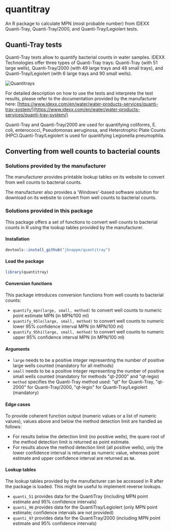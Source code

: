 # quantitray
An R package to calculate MPN (most probable number) from IDEXX Quanti-Tray, Quanti-Tray/2000, and Quanti-Tray/Legiolert tests.

## Quanti-Tray tests

Quanti-Tray tests allow to quantify bacterial counts in water samples. IDEXX Technologies offer three types of Quanti-Tray trays: Quanti-Tray (with 51 large wells), Quanti-Tray/2000 (with 49 large trays and 48 small trays), and Quanti-Tray/Legiolert (with 6 large trays and 90 small wells).

![Quantitrays](https://www.janknappe.com/quantitray/docs/quantitrays.png)

For detailed description on how to use the tests and interprete the test results, please refer to the documentation provided by the manufacturer here: [https://www.idexx.com/en/water/water-products-services/quanti-tray-system/](https://www.idexx.com/en/water/water-products-services/quanti-tray-system/)

Quanti-Tray and Quanti-Tray/2000 are used for quantifying coliforms, E. coli, enterococci, Pseudomonas aeruginosa, and Heterotrophic Plate Counts (HPC).Quanti-Tray/Legiolert is used for quantifying Legionella pneumophila.

## Converting from well counts to bacterial counts

### Solutions provided by the manufacturer

The manufacturer provides printable lookup tables on its website to convert from well counts to bacterial counts.

The manufacturer also provides a 'Windows'-based software solution for download on its website to convert from well counts to bacterial counts.

### Solutions provided in this package

This package offers a set of functions to convert well counts to bacterial counts in R using the lookup tables provided by the manufacturer.

#### Installation

```r
devtools::install_github("jknappe/quantitray")
```

#### Load the package

```r
library(quantitray)
```

#### Conversion functions

This package introduces conversion functions from well counts to bacterial counts:

- `quantify_mpn(large, small, method)` to convert well counts to numeric point estimate MPN (in MPN/100 ml)
- `quantify_95lo(large, small, method)` to convert well counts to numeric lower 95% confidence interval MPN (in MPN/100 ml)
- `quantify_95hi(large, small, method)` to convert well counts to numeric upper 95% confidence interval MPN (in MPN/100 ml)

#### Arguments

- `large` needs to be a positive integer representing the number of positive large wells counted (mandatory for all methods)
- `small` needs to be a positive integer representing the number of positive small wells counted (mandatory for methods "qt-2000" and "qt-legio)
- `method` specifies the Quanti-Tray method used: "qt" for Quanti-Tray, "qt-2000" for Quanti-Tray/2000, "qt-legio" for Quanti-Tray/Legiolert (mandatory)

#### Edge cases

To provide coherent function output (numeric values or a list of numeric values), values above and below the method detection limit are handled as follows:
- For results below the detection limit (no positive wells), the quare root of the method detection limit is returned as point estimate.
- For results above the method detection limit (all positive wells), only the lower confidence interval is returned as numeric value, whereas point estimate and upper confidence interval are returned as `NA`.

#### Lookup tables

The lookup tables provided by the manufacturer can be accessed in R after the package is loaded. This might be useful to implement reverse lookups.

- `quanti_51` provides data for the QuantiTray (including MPN point estimate and 95% confidence intervals)
- `quanti_96` provides data for the QuantiTray/Legiolert (only MPN point estimate; confidence intervals are not provided)
- `quanti_97` provides data for the QuantiTray/2000 (including MPN point estimate and 95% confidence intervals)
